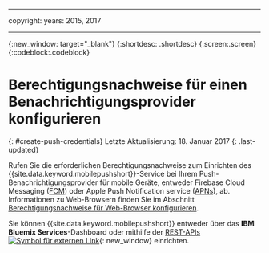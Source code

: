 
---

copyright:
 years: 2015, 2017

---

{:new_window: target="_blank"}
{:shortdesc: .shortdesc}
{:screen:.screen}
{:codeblock:.codeblock}

# Berechtigungsnachweise für einen Benachrichtigungsprovider konfigurieren
{: #create-push-credentials}
Letzte Aktualisierung: 18. Januar 2017
{: .last-updated}

Rufen Sie die erforderlichen Berechtigungsnachweise zum Einrichten des {{site.data.keyword.mobilepushshort}}-Service bei Ihrem Push-Benachrichtigungsprovider für mobile Geräte, entweder Firebase Cloud Messaging ([FCM](t_push_provider_android.html)) oder Apple Push Notification service ([APNs](t_push_provider_ios.html)), ab. Informationen zu Web-Browsern finden Sie im Abschnitt [Berechtigungsnachweise für Web-Browser konfigurieren](t_push_provider_safari.html).

Sie können {{site.data.keyword.mobilepushshort}} entweder über das **IBM Bluemix Services**-Dashboard oder mithilfe der [REST-APIs ![Symbol für externen Link](../../icons/launch-glyph.svg "Symbol für externen Link")](https://mobile.{DomainName}/imfpush/ "Symbol für externen Link"){: new_window} einrichten.

